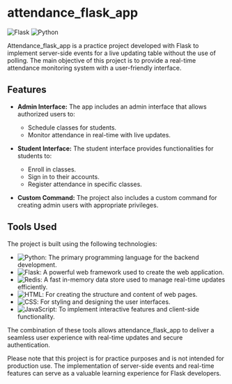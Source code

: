 # attendance_flask_app

![Flask](https://img.shields.io/badge/built%20with-Flask-blue)
![Python](https://img.shields.io/badge/language-Python-brightgreen)

Attendance_flask_app is a practice project developed with Flask to implement server-side events for a live updating table without the use of polling. The main objective of this project is to provide a real-time attendance monitoring system with a user-friendly interface.

## Features

- **Admin Interface:** The app includes an admin interface that allows authorized users to:
  - Schedule classes for students.
  - Monitor attendance in real-time with live updates.

- **Student Interface:** The student interface provides functionalities for students to:
  - Enroll in classes.
  - Sign in to their accounts.
  - Register attendance in specific classes.

- **Custom Command:** The project also includes a custom command for creating admin users with appropriate privileges.

## Tools Used

The project is built using the following technologies:

- ![Python](https://img.shields.io/badge/-Python-yellow?logo=python&logoColor=white): The primary programming language for the backend development.
- ![Flask](https://img.shields.io/badge/-Flask-blue?logo=flask&logoColor=white): A powerful web framework used to create the web application.
- ![Redis](https://img.shields.io/badge/-Redis-red?logo=redis&logoColor=white): A fast in-memory data store used to manage real-time updates efficiently.
- ![HTML](https://img.shields.io/badge/-HTML-orange?logo=html5&logoColor=white): For creating the structure and content of web pages.
- ![CSS](https://img.shields.io/badge/-CSS-blue?logo=css3&logoColor=white): For styling and designing the user interfaces.
- ![JavaScript](https://img.shields.io/badge/-JavaScript-yellow?logo=javascript&logoColor=white): To implement interactive features and client-side functionality.

The combination of these tools allows attendance_flask_app to deliver a seamless user experience with real-time updates and secure authentication.

Please note that this project is for practice purposes and is not intended for production use. The implementation of server-side events and real-time features can serve as a valuable learning experience for Flask developers.
